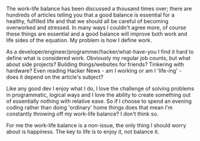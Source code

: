 The work-life balance has been discussed a thousand times over; there are hundreds of articles telling you that a good balance is essential for a healthy, fulfilled life and that we should all be careful of becoming overworked and stressed. In many ways I couldn't agree more, of course these things are essential and a good balance will improve both work and life sides of the equation. My problem is how I define work.

As a developer/engineer/programmer/hacker/what-have-you I find it hard to define what is considered work. Obviously my regular job counts, but what about side projects? Building things/websites for friends? Tinkering with hardware? Even reading Hacker News - am I working or am I 'life-ing' - does it depend on the article's subject?

Like any good dev I enjoy what I do, I love the challenge of solving problems in programmatic, logical ways and I love the ability to create something out of essentially nothing with relative ease. So if I choose to spend an evening coding rather than doing 'ordinary' home things does that mean I'm constantly throwing off my work-life balance? I don't think so.

For me the work-life balance is a non-issue, the only thing I should worry about is happiness. The key to life is to enjoy it, not balance it.